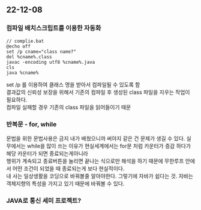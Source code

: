 ## 22-12-08
### 컴파일 배치스크립트를 이용한 자동화
```
// complie.bat
@echo off
set /p cname="class name?"
del %cname%.class
javac -encoding utf8 %cname%.java
cls
java %cname%
```
set /p 를 이용하여 클래스 명을 받아서 컴파일될 수 있도록 함    
결과값의 신뢰성 보장을 위해서 기존의 컴파일 후 생성된 class 파일을 지우는 작업이 필요하다.    
컴파일 실패할 경우 기존의 class 파일을 읽어들이기 때문    

### 반복문 - for, while 
문법을 위한 문법사용은 금지 내가 배웠으니까 써야지 같은 건 문제가 생길 수 있다.
실무에서는 while을 많이 쓰는 이유가 현실세계에서는 for문 처럼 카운터가 증감 하다가 해당 카운터가 되면 종료되는게아니라    
행위가 계속되고 종료버튼을 눌리면 끝나는 식으로만 해석을 하기 때문에 무한루프 안에서 어떤 조건이 되었을 때 종료되는게 보다 현실적이다.     
내 사는 일상생활을 코딩으로 바꿔볼줄 알아야한다. 그렇기에 자바가 쉽다는 것. 자바는 객체지향의 특성을 가지고 있기 때문에 바꿔볼 수 있다.      

### JAVA로 통신 세미 프로젝트? 
